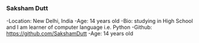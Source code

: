 ### Saksham Dutt
-Location: New Delhi, India
-Age: 14 years old
-Bio: studying in High School and I am learner of computer language i.e. Python
-Github: https://github.com/SakshamDutt
-Age: 14 years old
